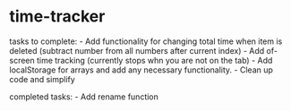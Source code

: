 # time-tracker


tasks to complete:
    - Add functionality for changing total time when item is deleted (subtract number from all numbers after current index)
    - Add of-screen time tracking (currently stops whn you are not on the tab)
    - Add localStorage for arrays and add any necessary functionality. 
    - Clean up code and simplify

completed tasks: 
    - Add rename function
